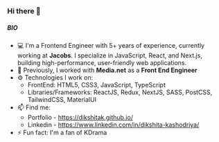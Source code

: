 ### Hi there 👋

##### BIO

- 💻 I'm a Frontend Engineer with 5+ years of experience, currently working at **Jacobs**. I specialize in JavaScript, React, and Next.js, building high-performance, user-friendly web applications.
- 🏢 Previously, I worked with **Media.net** as a **Front End Engineer**
- ⚙️ Technologies I work on:
  - FrontEnd: HTML5, CSS3, JavaScript, TypeScript
  - Libraries/Frameworks: ReactJS, Redux, NextJS, SASS, PostCSS, TailwindCSS, MaterialUI
- 📫 Find me:
	- Portfolio - https://dikshitak.github.io/
	- Linkedin - https://www.linkedin.com/in/dikshita-kashodriya/
- ⚡️ Fun fact: I'm a fan of KDrama
